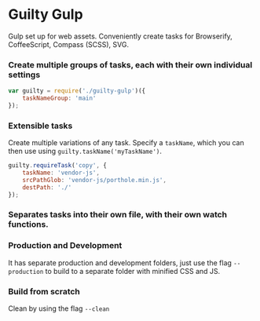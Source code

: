 Guilty Gulp
===========

Gulp set up for web assets. Conveniently create tasks for Browserify, CoffeeScript, Compass (SCSS), SVG.

### Create multiple groups of tasks, each with their own individual settings

```JavaScript
var guilty = require('./guilty-gulp')({
	taskNameGroup: 'main'
});
```

### Extensible tasks

Create multiple variations of any task.
Specify a `taskName`, which you can then use using `guilty.taskName('myTaskName')`.

```JavaScript
guilty.requireTask('copy', {
	taskName: 'vendor-js',
	srcPathGlob: 'vendor-js/porthole.min.js',
	destPath: './'
});
```

### Separates tasks into their own file, with their own watch functions.

### Production and Development

It has separate production and development folders, just use the flag `--production` to build to a separate folder with minified CSS and JS.

### Build from scratch

Clean by using the flag `--clean`
